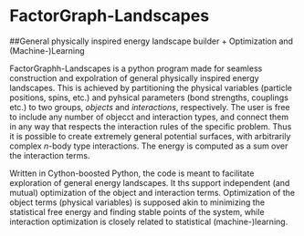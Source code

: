 # FactorGraph-Landscapes

##General physically inspired energy landscape builder + Optimization and (Machine-)Learning

FactorGraphh-Landscapes is a python program made for seamless construction and expolration of general physically inspired energy landscapes. This is achieved by partitioning the physical variables (particle positions, spins, etc.) and pyhsical parameters (bond strengths, couplings etc.) to two groups, *objects* and *interactions*, respectively. The user is free to include any number of objecct and interaction types, and connect them in any way that respects the interaction rules of the specific problem. Thus it is possible to create extremely general potential surfaces, with arbitrarily complex *n*-body type interactions. The energy is computed as a sum over the interaction terms.

Written in Cython-boosted Python, the code is meant to facilitate exploration of general energy landscapes. It ths support independent (and mutual) optimization of the object and interaction terms. Optimization of the object terms (physical variables) is supposed akin to minimizing the statistical free energy and finding stable points of the system, while interaction optimization is closely related to statistical (machine-)learning.





